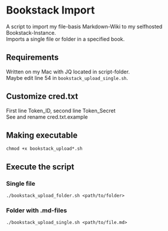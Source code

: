 # Bookstack Import  
A script to import my file-basis Markdown-Wiki to my selfhosted Bookstack-Instance.  
Imports a single file or folder in a specified book.  

## Requirements  
Written on my Mac with JQ located in script-folder.  
Maybe edit line 54 in `bookstack_upload_single.sh`.  

## Customize cred.txt  
First line Token_ID, second line Token_Secret  
See and rename cred.txt.example  

## Making executable  
`chmod +x bookstack_upload*.sh`  

## Execute the script  
### Single file  
`./bookstack_upload_folder.sh <path/to/folder>`  

### Folder with .md-files  
`./bookstack_upload_single.sh <path/to/file.md>`  